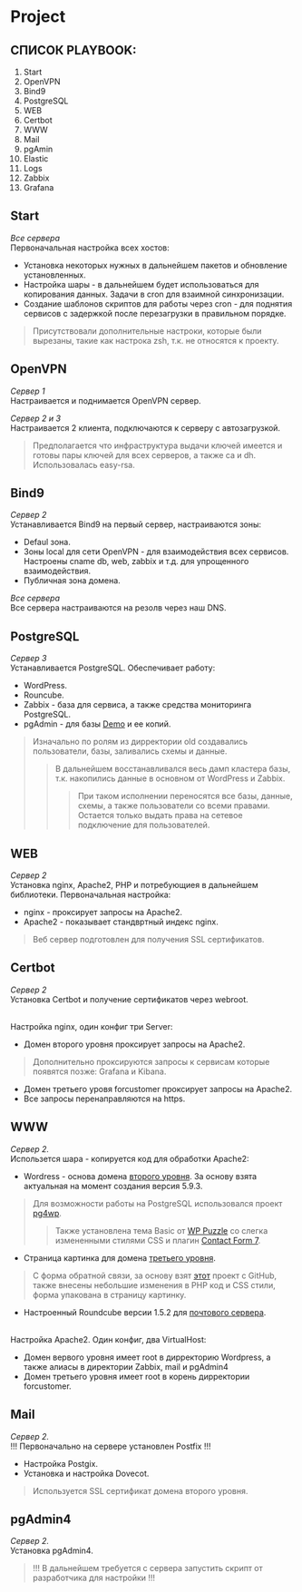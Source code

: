 # Project

## СПИСОК PLAYBOOK:

1. Start
2. OpenVPN
3. Bind9
4. PostgreSQL
5. WEB
6. Certbot
7. WWW
8. Mail
9. pgAmin
10. Elastic
11. Logs
12. Zabbix
13. Grafana

## Start

*Все сервера*
<br/> Первоначальная настройка всех хостов:
+ Установка некоторых нужных в дальнейшем пакетов и обновление установленных.
+ Настройка шары - в дальнейшем будет использоваться для копирования данных. Задачи в cron для взаимной синхронизации.
+ Создание шаблонов скриптов для работы через cron - для поднятия сервисов с задержкой после перезагрузки в правильном порядке.

> Присутствовали дополнительные настроки, которые были вырезаны, такие как настрока zsh, т.к. не относятся к проекту. 

## OpenVPN

*Сервер 1*
<br/> Настраивается и поднимается OpenVPN сервер.

*Сервер 2 и 3*
<br/> Настраивается 2 клиента, подключаются к серверу с автозагрузкой.

> Предполагается что инфраструктура выдачи ключей имеется и готовы пары ключей для всех серверов, а также ca и dh. Использовалась easy-rsa.

## Bind9

*Сервер 2*
<br/> Устанавливается Bind9 на первый сервер, настраиваются зоны:
+ Defaul зона.
+ Зоны local для сети OpenVPN - для взаимодействия всех сервисов. Настроены cname db, web, zabbix и т.д. для упрощенного взаимодействия.
+ Публичная зона домена.

*Все сервера*
<br/> Все сервера настраиваются на резолв через наш DNS.

## PostgreSQL

*Сервер 3*
<br/> Устанавливается PostgreSQL. Обеспечивает работу:
+ WordPress.
+ Rouncube.
+ Zabbix - база для сервиса, а также средства мониторинга PostgreSQL.
+ pgAdmin - для базы [Demo](https://postgrespro.com/education/demodb) и ее копий.

> Изначально по ролям из дирректории old создавались пользователи, базы, заливались схемы и данные.
>> В дальнейшем восстанавливался весь дамп кластера базы, т.к. накопились данные в основном от WordPress и Zabbix.
>>> При таком исполнении переносятся все базы, данные, схемы, а также пользователи со всеми правами. Остается только выдать права на сетевое подключение для пользователей.

## WEB

*Сервер 2*
<br/> Установка nginx, Apache2, PHP и потребующиея в дальнейшем библиотеки. Первоначальная настройка:
+ nginx - проксирует запросы на Apache2.
+ Apache2 - показывает стандвртный индекс nginx.

> Веб сервер подготовлен для получения SSL сертификатов.

## Certbot

*Сервер 2*
<br/> Установка Certbot и получение сертификатов через webroot.

<br/> Настройка nginx, один конфиг три Server:
+ Домен второго уровня проксирует запросы на Apache2.
> Дополнительно проксируются запросы к сервисам которые появятся позже: Grafana и Kibana. 
+ Домен третьего уровя forcustomer проксирует запросы на Apache2. 
+ Все запросы перенаправляются на https.

## WWW

*Сервер 2.*
<br/> Использется шара - копируется код для обработки Apache2:
+ Wordress - основа домена [второго уровня](https://admin11.tk/). За основу взята актуальная на момент создания версия 5.9.3.
> Для возможности работы на PostgreSQL использовался проект [pg4wp](https://github.com/kevinoid/postgresql-for-wordpress).
>> Также установлена тема Basic от [WP Puzzle](https://admin11.tk/wp-admin/themes.php?theme=basic) со слегка измененными стилями CSS и плагин [Contact Form 7](https://contactform7.com/).
+ Страница картинка для домена [третьего уровня](https://forcustomer.admin11.tk/).
> C форма обратной связи, за основу взят [этот](https://github.com/itchief/feedback-form) проект с GitHub, также внесены небольшие изменения в PHP код и CSS стили, форма упакована в страницу картинку.
+ Настроенный Roundcube версии 1.5.2 для [почтового сервера](https://admin11.tk/app/mail/).

<br/> Настройка Apache2. Один конфиг, два VirtualHost:
+ Домен вервого уровня имеет root в дирректорию Wordpress, а также алиасы в директории Zabbix, mail и pgAdmin4
+ Домен третьего уровня имеет root в корень дирректории forcustomer.

## Mail

*Сервер 2.*
<br/> !!! Первоначально на сервере установлен Postfix !!!
+ Настройка Postgix.
+ Установка и настройка Dovecot.
> Используется SSL сертификат домена второго уровня.

## pgAdmin4

*Сервер 2.*
<br/> Установка pgAdmin4.
> !!! В дальнейшем требуется с сервера запустить скрипт от разработчика для настройки !!!


 




